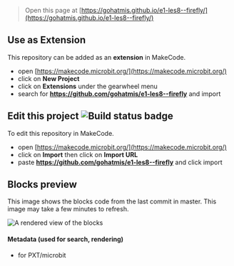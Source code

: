 
> Open this page at [https://gohatmis.github.io/e1-les8--firefly/](https://gohatmis.github.io/e1-les8--firefly/)

## Use as Extension

This repository can be added as an **extension** in MakeCode.

* open [https://makecode.microbit.org/](https://makecode.microbit.org/)
* click on **New Project**
* click on **Extensions** under the gearwheel menu
* search for **https://github.com/gohatmis/e1-les8--firefly** and import

## Edit this project ![Build status badge](https://github.com/gohatmis/e1-les8--firefly/workflows/MakeCode/badge.svg)

To edit this repository in MakeCode.

* open [https://makecode.microbit.org/](https://makecode.microbit.org/)
* click on **Import** then click on **Import URL**
* paste **https://github.com/gohatmis/e1-les8--firefly** and click import

## Blocks preview

This image shows the blocks code from the last commit in master.
This image may take a few minutes to refresh.

![A rendered view of the blocks](https://github.com/gohatmis/e1-les8--firefly/raw/master/.github/makecode/blocks.png)

#### Metadata (used for search, rendering)

* for PXT/microbit
<script src="https://makecode.com/gh-pages-embed.js"></script><script>makeCodeRender("{{ site.makecode.home_url }}", "{{ site.github.owner_name }}/{{ site.github.repository_name }}");</script>
